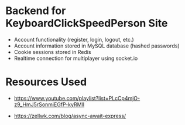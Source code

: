 # Backend for KeyboardClickSpeedPerson Site

- Account functionality (register, login, logout, etc.)
- Account information stored in MySQL database (hashed passwords)
- Cookie sessions stored in Redis
- Realtime connection for multiplayer using socket.io

# Resources Used

- https://www.youtube.com/playlist?list=PLcCp4mjO-z9_HmJ5rSonmiEGfP-kyRMlI

- https://zellwk.com/blog/async-await-express/